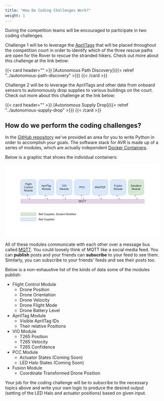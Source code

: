 ```yaml
---
title: "How Do Coding Challenges Work?"
weight: 1
---
```


During the competition teams will be encouraged to participate in two coding challenges.

Challenge 1 will be to leverage the
[AprilTags](https://roboticsknowledgebase.com/wiki/sensing/apriltags/) that will be
placed throughout the competition court in order to identify
which of the three rescue paths are open for the Rover to rescue
the stranded hikers.
Check out more about this challenge at the link below:

{{< card header="" >}}
[Autonomous Path Discovery]({{< relref "../autonomous-path-discovery" >}})
{{< /card >}}

Challenge 2 will be to leverage the AprilTags and other data from onboard sensors to
autonomously drop supplies to various buildings on the court.
Check out more about this challenge at the link below:

{{< card header="" >}}
[Autonomous Supply Drop]({{< relref "../autonomous-supply-drop" >}})
{{< /card >}}

## How do we perform the coding challenges?

In the
[GitHub repository](https://github.com/bellflight/AVR-2022/tree/main/VMC/README.md)
we've provided an area for you to write
Python in order to accomplish your goals. The software stack for AVR is
made up of a series of modules, which are actually independent
[Docker Containers](https://www.docker.com/resources/what-container).

Below is a graphic that shows the individual containers:

![](phaseI-Page-2.drawio.png)

All of these modules communicate with each other over a message bus called
[MQTT](http://www.steves-internet-guide.com/mqtt-works/).
You could loosely think of MQTT like a social media feed.
You can **publish** posts and your friends can **subscribe** to your feed to see them.
Similarly, you can subscribe to your friends' feeds and see their posts too.

Below is a non-exhaustive list of the kinds of data some of the modules publish:

- Flight Control Module
  - Drone Position
  - Drone Orientation
  - Drone Velocity
  - Drone Flight Mode
  - Drone Battery Level
- AprilTag Module
  - Visible AprilTag IDs
  - Their relative Positions
- VIO Module
  - T265 Position
  - T265 Velocity
  - T265 Confidence
- PCC Module
  - Actuator States (Coming Soon)
  - LED Halo States (Coming Soon)
- Fusion Module
  - Coordinate Transformed Drone Position

Your job for the coding challenge will be to subscribe to the
necessary topics above and write your own logic to produce the
desired output (setting of the LED Halo and actuator positions)
based on given input.
